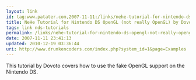 ```yaml
---
layout: link
id: tag:www.patater.com,2007-11-11:/links/nehe-tutorial-for-nintendo-ds-opengl-not-really-opengl-by-dovoto
title: NeHe Tutorial for Nintendo DS OpenGL (not really OpenGL) by Dovoto
tags: link nds-tutorials
permalink: /links/nehe-tutorial-for-nintendo-ds-opengl-not-really-opengl-by-dovoto/
date: 2007-11-11 23:41:13
updated: 2010-12-19 03:36:44
uri: http://www.drunkencoders.com/index.php?system_id=1&page=Examples
---
```

This tutorial by Dovoto covers how to use the fake OpenGL support on the
Nintendo DS.
